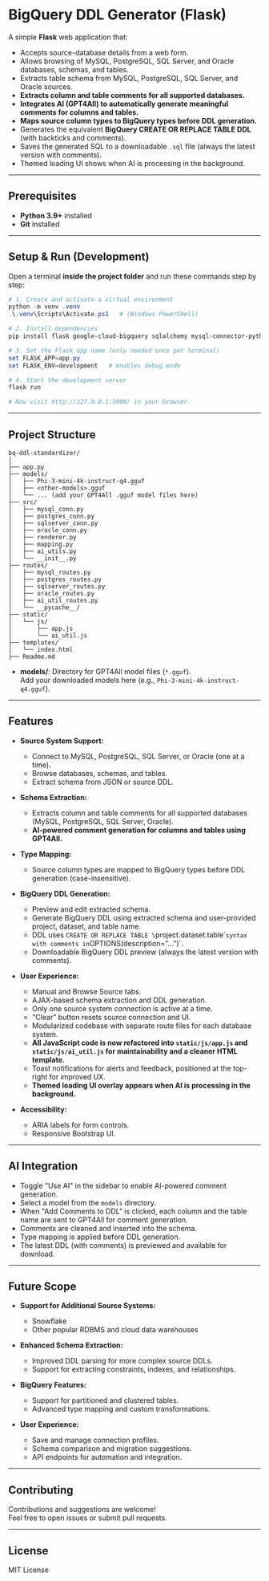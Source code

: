 # BigQuery DDL Generator (Flask)

A simple **Flask** web application that:

* Accepts source-database details from a web form.
* Allows browsing of MySQL, PostgreSQL, SQL Server, and Oracle databases, schemas, and tables.
* Extracts table schema from MySQL, PostgreSQL, SQL Server, and Oracle sources.
* **Extracts column and table comments for all supported databases.**
* **Integrates AI (GPT4All) to automatically generate meaningful comments for columns and tables.**
* **Maps source column types to BigQuery types before DDL generation.**
* Generates the equivalent **BigQuery CREATE OR REPLACE TABLE DDL** (with backticks and comments).
* Saves the generated SQL to a downloadable `.sql` file (always the latest version with comments).
* Themed loading UI shows when AI is processing in the background.

---

## Prerequisites

* **Python 3.9+** installed
* **Git** installed

---

## Setup & Run (Development)

Open a terminal **inside the project folder** and run these commands step by step:

```powershell
# 1. Create and activate a virtual environment
python -m venv .venv
.\.venv\Scripts\Activate.ps1   # (Windows PowerShell)

# 2. Install dependencies
pip install flask google-cloud-bigquery sqlalchemy mysql-connector-python psycopg2 pyodbc oracledb gpt4all

# 3. Set the Flask app name (only needed once per terminal)
set FLASK_APP=app.py
set FLASK_ENV=development   # enables debug mode

# 4. Start the development server
flask run

# Now visit http://127.0.0.1:5000/ in your browser.
```

---

## Project Structure

```
bq-ddl-standardizer/
│
├── app.py
├── models/
│   ├── Phi-3-mini-4k-instruct-q4.gguf
│   ├── <other-models>.gguf
│   └── ... (add your GPT4All .gguf model files here)
├── src/
│   ├── mysql_conn.py
│   ├── postgres_conn.py
│   ├── sqlserver_conn.py
│   ├── oracle_conn.py
│   ├── renderer.py
│   ├── mapping.py
│   ├── ai_utils.py
│   └── __init__.py
├── routes/
│   ├── mysql_routes.py
│   ├── postgres_routes.py
│   ├── sqlserver_routes.py
│   ├── oracle_routes.py
│   ├── ai_util_routes.py
│   └── __pycache__/
├── static/
│   └── js/
│       ├── app.js
│       └── ai_util.js
├── templates/
│   └── index.html
├── Readme.md
```
- **models/**: Directory for GPT4All model files (`*.gguf`).  
  Add your downloaded models here (e.g., `Phi-3-mini-4k-instruct-q4.gguf`).

---

## Features

- **Source System Support:**  
  - Connect to MySQL, PostgreSQL, SQL Server, or Oracle (one at a time).
  - Browse databases, schemas, and tables.
  - Extract schema from JSON or source DDL.

- **Schema Extraction:**  
  - Extracts column and table comments for all supported databases (MySQL, PostgreSQL, SQL Server, Oracle).
  - **AI-powered comment generation for columns and tables using GPT4All.**

- **Type Mapping:**  
  - Source column types are mapped to BigQuery types before DDL generation (case-insensitive).

- **BigQuery DDL Generation:**  
  - Preview and edit extracted schema.
  - Generate BigQuery DDL using extracted schema and user-provided project, dataset, and table name.
  - DDL uses `CREATE OR REPLACE TABLE \`project.dataset.table\`` syntax with comments in `OPTIONS(description="...")`.
  - Downloadable BigQuery DDL preview (always the latest version with comments).

- **User Experience:**  
  - Manual and Browse Source tabs.
  - AJAX-based schema extraction and DDL generation.
  - Only one source system connection is active at a time.
  - "Clear" button resets source connection and UI.
  - Modularized codebase with separate route files for each database system.
  - **All JavaScript code is now refactored into `static/js/app.js` and `static/js/ai_util.js` for maintainability and a cleaner HTML template.**
  - Toast notifications for alerts and feedback, positioned at the top-right for improved UX.
  - **Themed loading UI overlay appears when AI is processing in the background.**

- **Accessibility:**  
  - ARIA labels for form controls.
  - Responsive Bootstrap UI.

---

## AI Integration

- Toggle "Use AI" in the sidebar to enable AI-powered comment generation.
- Select a model from the `models` directory.
- When "Add Comments to DDL" is clicked, each column and the table name are sent to GPT4All for comment generation.
- Comments are cleaned and inserted into the schema.
- Type mapping is applied before DDL generation.
- The latest DDL (with comments) is previewed and available for download.

---

## Future Scope

- **Support for Additional Source Systems:**
  - Snowflake
  - Other popular RDBMS and cloud data warehouses

- **Enhanced Schema Extraction:**
  - Improved DDL parsing for more complex source DDLs.
  - Support for extracting constraints, indexes, and relationships.

- **BigQuery Features:**
  - Support for partitioned and clustered tables.
  - Advanced type mapping and custom transformations.

- **User Experience:**
  - Save and manage connection profiles.
  - Schema comparison and migration suggestions.
  - API endpoints for automation and integration.

---

## Contributing

Contributions and suggestions are welcome!  
Feel free to open issues or submit pull requests.

---

## License

MIT License
